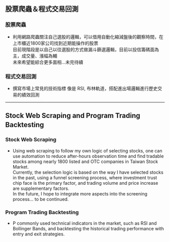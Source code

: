 ## 股票爬蟲＆程式交易回測

### 股票爬蟲

* 利用網路爬蟲關注自己選股的邏輯，可以借用自動化縮減盤後的觀察時間，在上市櫃近1800家公司找到近期能操作的股票  
目前現階段是以自己以往選股的方式做漏斗篩選邏輯，目前以投信籌碼面為主，成交量、漲幅為輔  
未來希望能綜合更多面相...未完待續

### 程式交易回測

* 撰寫市場上常見的技術指標 像是 RSI, 布林軌道，搭配進出場邏輯進行歷史交易的績效回測  

---

## Stock Web Scraping and Program Trading Backtesting　　

### Stock Web Scraping

* Using web scraping to follow my own logic of selecting stocks, one can use automation to reduce after-hours observation time and find tradable stocks among nearly 1800 listed and OTC companies in Taiwan Stock Market.  
Currently, the selection logic is based on the way I have selected stocks in the past, using a funnel screening process, where investment trust chip face is the primary factor, and trading volume and price increase are supplementary factors.  
In the future, I hope to integrate more aspects into the screening process... to be continued.

### Program Trading Backtesting

* P commonly used technical indicators in the market, such as RSI and Bollinger Bands, and backtesting the historical trading performance with entry and exit strategies.
